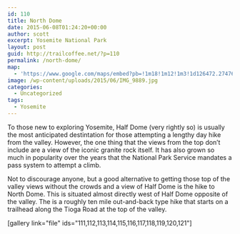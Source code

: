 ```yaml
---
id: 110
title: North Dome
date: 2015-06-08T01:24:20+00:00
author: scott
excerpt: Yosemite National Park
layout: post
guid: http://trailcoffee.net/?p=110
permalink: /north-dome/
map:
  - 'https://www.google.com/maps/embed?pb=!1m18!1m12!1m3!1d126472.27476388247!2d-119.62011869814961!3d37.797172373793856!2m3!1f0!2f0!3f0!3m2!1i1024!2i768!4f13.1!3m3!1m2!1s0x0%3A0xb75e2ba94e98c9d7!2sPorcupine+Creek+Trailhead!5e1!3m2!1sen!2sus!4v1488760391429'
image: /wp-content/uploads/2015/06/IMG_9889.jpg
categories:
  - Uncategorized
tags:
  - Yosemite
---
```

To those new to exploring Yosemite, Half Dome (very rightly so) is usually the most anticipated destintation for those attempting a lengthy day hike from the valley. However, the one thing that the views from the top don’t include are a view of the iconic granite rock itself. It has also grown so much in popularity over the years that the National Park Service mandates a pass system to attempt a climb.

Not to discourage anyone, but a good alternative to getting those top of the valley views without the crowds and a view of Half Dome is the hike to North Dome. This is situated almost directly west of Half Dome opposite of the valley. The is a roughly ten mile out-and-back type hike that starts on a trailhead along the Tioga Road at the top of the valley.

[gallery link="file" ids="111,112,113,114,115,116,117,118,119,120,121"]